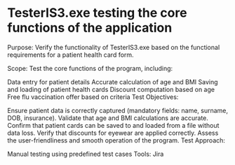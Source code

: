 # TesterIS3.exe testing the core functions of the application 

Purpose:
Verify the functionality of TesterIS3.exe based on the functional requirements for a patient health card form.

Scope:
Test the core functions of the program, including:

Data entry for patient details
Accurate calculation of age and BMI
Saving and loading of patient health cards
Discount computation based on age
Free flu vaccination offer based on criteria
Test Objectives:

Ensure patient data is correctly captured (mandatory fields: name, surname, DOB, insurance).
Validate that age and BMI calculations are accurate.
Confirm that patient cards can be saved to and loaded from a file without data loss.
Verify that discounts for eyewear are applied correctly.
Assess the user-friendliness and smooth operation of the program.
Test Approach:

Manual testing using predefined test cases
Tools: Jira
